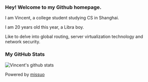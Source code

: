 ### Hey! Welcome to my Github homepage. 

I am Vincent, a college student studying CS in Shanghai. 

I am 20 years old this year, a Libra boy. 

Like to delve into global routing, server virtualization technology and network security. 

### My GitHub Stats

![Vincent's github stats](https://github-readme-stats.vercel.app/api?username=missuo&show_icons=true)

Powered by [missuo](https://github.com/missuo)
